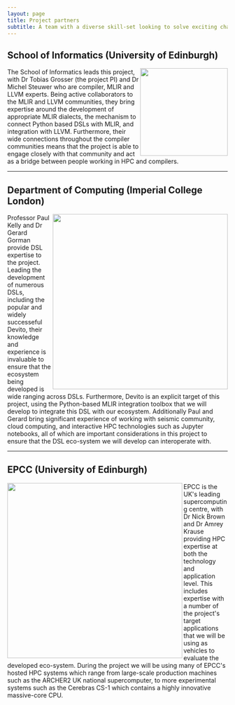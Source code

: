 ```yaml
---
layout: page
title: Project partners
subtitle: A team with a diverse skill-set looking to solve exciting challenges
---
```


## School of Informatics (University of Edinburgh)

<img src="../assets/img/uoe_informatics.jpg" width="200" align=right>

The School of Informatics leads this project, with Dr Tobias Grosser (the project PI) and Dr Michel Steuwer who are compiler, MLIR and LLVM experts. Being active collaborators to the MLIR and LLVM communities, they bring expertise around the development of appropriate MLIR dialects, the mechanism to connect Python based DSLs with MLIR, and integration with LLVM. Furthermore, their wide connections throughout the compiler communities means that the project is able to engage closely with that community and act as a bridge between people working in HPC and compilers.

---

## Department of Computing (Imperial College London)

<img src="https://i.imgur.com/c9wYpr9.jpeg" width=400 align=right>

Professor Paul Kelly and Dr Gerard Gorman provide DSL expertise to the project. Leading the development of numerous DSLs, including the popular and widely successeful Devito, their knowledge and experience is invaluable to ensure that the ecosystem being developed is wide ranging across DSLs. Furthermore, Devito is an explicit target of this project, using the Python-based MLIR integration toolbox that we will develop to integrate this DSL with our ecosystem. Additionally Paul and Gerard bring significant experience of working with seismic community, cloud computing, and interactive HPC technologies such as Jupyter notebooks, all of which are important considerations in this project to ensure that the DSL eco-system we will develop can interoperate with.

---

## EPCC (University of Edinburgh)

<img src="../assets/img/epcc-logo-cropped.png" width=400 align=left>

EPCC is the UK's leading supercomputing centre, with Dr Nick Brown and Dr Amrey Krause providing HPC expertise at both the technology and application level. This includes expertise with a number of the project's target applications that we will be using as vehicles to evaluate the developed eco-system. During the project we will be using many of EPCC's hosted HPC systems which range from large-scale production machines such as the ARCHER2 UK national supercomputer, to more experimental systems such as the Cerebras CS-1 which contains a highly innovative massive-core CPU. 
